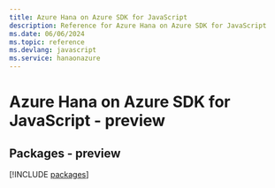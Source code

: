```yaml
---
title: Azure Hana on Azure SDK for JavaScript
description: Reference for Azure Hana on Azure SDK for JavaScript
ms.date: 06/06/2024
ms.topic: reference
ms.devlang: javascript
ms.service: hanaonazure
---
```

# Azure Hana on Azure SDK for JavaScript - preview
## Packages - preview
[!INCLUDE [packages](hana-on-azure-index.md)]